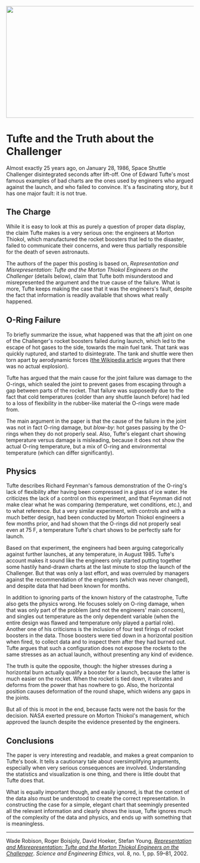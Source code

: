 <p align="center"><img src="https://media.eagereyes.org/media/2011/challenger.jpg" alt="" width="600" height="300" /></p>

# Tufte and the Truth about the Challenger

Almost exactly 25 years ago, on January 28, 1986, Space Shuttle Challenger disintegrated seconds after lift-off. One of Edward Tufte's most famous examples of bad charts are the ones used by engineers who argued against the launch, and who failed to convince. It's a fascinating story, but it has one major fault: it is not true.

## The Charge

While it is easy to look at this as purely a question of proper data display, the claim Tufte makes is a very serious one: the engineers at Morton Thiokol, which manufactured the rocket boosters that led to the disaster, failed to communicate their concerns, and were thus partially responsible for the death of seven astronauts.

The authors of the paper this posting is based on, <em>Representation and Misrepresentation: Tufte and the Morton Thiokol Engineers on the Challenger</em> (details below), claim that Tufte both misunderstood and misrepresented the argument and the true cause of the failure. What is more, Tufte keeps making the case that it was the engineers's fault, despite the fact that information is readily available that shows what really happened.

## O-Ring Failure

To briefly summarize the issue, what happened was that the aft joint on one of the Challenger's rocket boosters failed during launch, which led to the escape of hot gases to the side, towards the main fuel tank. That tank was quickly ruptured, and started to disintegrate. The tank and shuttle were then torn apart by aerodynamic forces (<a href="http://en.wikipedia.org/wiki/Space_Shuttle_Challenger_disaster" target="_blank">the Wikipedia article</a> argues that there was no actual explosion).

Tufte has argued that the main cause for the joint failure was damage to the O-rings, which sealed the joint to prevent gases from escaping through a gap between parts of the rocket. That failure was supposedly due to the fact that cold temperatures (colder than any shuttle launch before) had led to a loss of flexibility in the rubber-like material the O-rings were made from.

The main argument in the paper is that the cause of the failure in the joint was not in fact O-ring damage, but <em>blow-by</em>: hot gases passing by the O-rings when they do not properly seal. Also, Tufte's elegant chart showing temperature versus damage is misleading, because it does not show the actual O-ring temperature, but a mix of O-ring and environmental temperature (which can differ significantly).

## Physics

Tufte describes Richard Feynman's famous demonstration of the O-ring's lack of flexibility after having been compressed in a glass of ice water. He criticizes the lack of a control on this experiment, and that Feynman did not make clear what he was comparing (temperature, wet conditions, etc.), and to what reference. But a very similar experiment, with controls and with a much better design, had been conducted by Morton Thiokol engineers a few months prior, and had shown that the O-rings did not properly seal even at 75 F, a temperature Tufte's chart shows to be perfectly safe for launch.

Based on that experiment, the engineers had been arguing categorically against further launches, at any temperature, in August 1985. Tufte's account makes it sound like the engineers only started putting together some hastily hand-drawn charts at the last minute to stop the launch of the Challenger. But that was only a last effort, and was overruled by managers against the recommendation of the engineers (which was never changed), and despite data that had been known for months.

In addition to ignoring parts of the known history of the catastrophe, Tufte also gets the physics wrong. He focuses solely on O-ring damage, when that was only part of the problem (and not the engineers' main concern), and singles out temperature as the only dependent variable (when the entire design was flawed and temperature only played a partial role). Another one of his criticisms is the inclusion of four test firings of rocket boosters in the data. Those boosters were tied down in a horizontal position when fired, to collect data and to inspect them after they had burned out. Tufte argues that such a configuration does not expose the rockets to the same stresses as an actual launch, without presenting any kind of evidence.

The truth is quite the opposite, though: the higher stresses during a horizontal burn actually qualify a booster for a launch, because the latter is much easier on the rocket. When the rocket is tied down, it vibrates and deforms from the power that has nowhere to go. Also, the horizontal position causes deformation of the round shape, which widens any gaps in the joints.

But all of this is moot in the end, because facts were not the basis for the decision. NASA exerted pressure on Morton Thiokol's management, which approved the launch despite the evidence presented by the engineers.

## Conclusions

The paper is very interesting and readable, and makes a great companion to Tufte's book. It tells a cautionary tale about oversimplifying arguments, especially when very serious consequences are involved. Understanding the statistics and visualization is one thing, and there is little doubt that Tufte does that.

What is equally important though, and easily ignored, is that the context of the data also must be understood to create the correct representation. In constructing the case for a simple, elegant chart that seemingly presented all the relevant information and clearly shows the issue, Tufte ignores much of the complexity of the data and physics, and ends up with something that is meaningless.

<hr />

Wade Robison, Roger Boisjoly, David Hoeker, Stefan Young, <em><a href="http://people.rit.edu/wlrgsh/FINRobison.pdf" target="_blank">Representation and Misrepresentation: Tufte and the Morton Thiokol Engineers on the Challenger</a></em>. <em>Science and Engineering Ethics</em>, vol. 8, no. 1, pp. 59–81, 2002.
